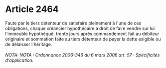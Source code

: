 # Article 2464

Faute par le tiers détenteur de satisfaire pleinement à l'une de ces obligations, chaque créancier hypothécaire a droit de faire vendre sur lui l'immeuble hypothéqué, trente jours après commandement fait au débiteur originaire et sommation faite au tiers détenteur de payer la dette exigible ou de délaisser l'héritage.<br/><br/><i>NOTA:   NOTA : Ordonnance 2006-346 du 6 mars 2006 art. 57 : Spécificités d'application.</i>